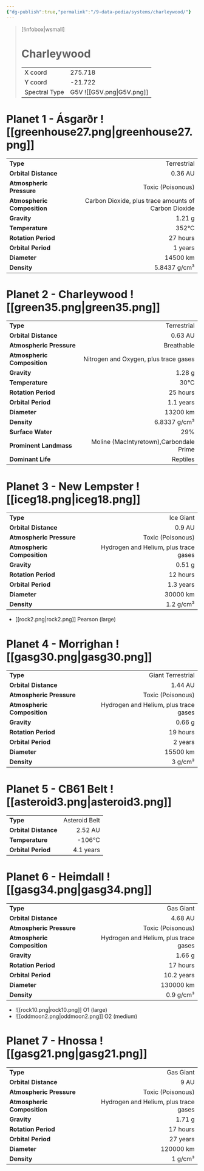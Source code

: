 ```yaml
---
{"dg-publish":true,"permalink":"/9-data-pedia/systems/charleywood/"}
---
```


> [!infobox|wsmall]
> # Charleywood
> | | |
> | - | - |
> | X coord | 275.718 |
> | Y coord| -21.722 |
> | Spectral Type | G5V ![[G5V.png\|G5V.png]] |

# Planet 1 - Ásgarðr ![[greenhouse27.png\|greenhouse27.png]]
|                             |                           |
| --------------------------- | -------------------------:|
| **Type**                    |             Terrestrial |
| **Orbital Distance**        |   0.36 AU |
| **Atmospheric Pressure**    |       Toxic (Poisonous) |
| **Atmospheric Composition** |      Carbon Dioxide, plus trace amounts of Carbon Dioxide |
| **Gravity**                 |        1.21 g |
| **Temperature**             |    352°C |
| **Rotation Period**         |  27 hours |
| **Orbital Period** | 1 years |
| **Diameter**                |      14500 km | 
| **Density**                 |    5.8437 g/cm³ |





# Planet 2 - Charleywood ![[green35.png\|green35.png]]
|                             |                           |
| --------------------------- | -------------------------:|
| **Type**                    |             Terrestrial |
| **Orbital Distance**        |   0.63 AU |
| **Atmospheric Pressure**    |       Breathable |
| **Atmospheric Composition** |      Nitrogen and Oxygen, plus trace gases |
| **Gravity**                 |        1.28 g |
| **Temperature**             |    30°C |
| **Rotation Period**         |  25 hours |
| **Orbital Period** | 1.1 years |
| **Diameter**                |      13200 km | 
| **Density**                 |    6.8337 g/cm³ |
| **Surface Water**           |           29% | 
| **Prominent Landmass**      |         Moline (MacIntyretown),Carbondale Prime | 
| **Dominant Life**           |         Reptiles |





# Planet 3 - New Lempster ![[iceg18.png\|iceg18.png]]
|                             |                           |
| --------------------------- | -------------------------:|
| **Type**                    |             Ice Giant |
| **Orbital Distance**        |   0.9 AU |
| **Atmospheric Pressure**    |       Toxic (Poisonous) |
| **Atmospheric Composition** |      Hydrogen and Helium, plus trace gases |
| **Gravity**                 |        0.51 g |
| **Rotation Period**         |  12 hours |
| **Orbital Period** | 1.3 years |
| **Diameter**                |      30000 km | 
| **Density**                 |    1.2 g/cm³ |



- [[rock2.png\|rock2.png]] Pearson (large)

# Planet 4 - Morrighan ![[gasg30.png\|gasg30.png]]
|                             |                           |
| --------------------------- | -------------------------:|
| **Type**                    |             Giant Terrestrial |
| **Orbital Distance**        |   1.44 AU |
| **Atmospheric Pressure**    |       Toxic (Poisonous) |
| **Atmospheric Composition** |      Hydrogen and Helium, plus trace gases |
| **Gravity**                 |        0.66 g |
| **Rotation Period**         |  19 hours |
| **Orbital Period** | 2 years |
| **Diameter**                |      15500 km | 
| **Density**                 |    3 g/cm³ |





# Planet 5 - CB61 Belt ![[asteroid3.png\|asteroid3.png]]
|                             |                           |
| --------------------------- | -------------------------:|
| **Type**                    |             Asteroid Belt |
| **Orbital Distance**        |   2.52 AU |
| **Temperature**             |    -106°C |
| **Orbital Period** | 4.1 years |





# Planet 6 - Heimdall ![[gasg34.png\|gasg34.png]]
|                             |                           |
| --------------------------- | -------------------------:|
| **Type**                    |             Gas Giant |
| **Orbital Distance**        |   4.68 AU |
| **Atmospheric Pressure**    |       Toxic (Poisonous) |
| **Atmospheric Composition** |      Hydrogen and Helium, plus trace gases |
| **Gravity**                 |        1.66 g |
| **Rotation Period**         |  17 hours |
| **Orbital Period** | 10.2 years |
| **Diameter**                |      130000 km | 
| **Density**                 |    0.9 g/cm³ |



- ![[rock10.png\|rock10.png]] O1 (large)
- ![[oddmoon2.png\|oddmoon2.png]] O2 (medium)


# Planet 7 - Hnossa ![[gasg21.png\|gasg21.png]]
|                             |                           |
| --------------------------- | -------------------------:|
| **Type**                    |             Gas Giant |
| **Orbital Distance**        |   9 AU |
| **Atmospheric Pressure**    |       Toxic (Poisonous) |
| **Atmospheric Composition** |      Hydrogen and Helium, plus trace gases |
| **Gravity**                 |        1.71 g |
| **Rotation Period**         |  17 hours |
| **Orbital Period** | 27 years |
| **Diameter**                |      120000 km | 
| **Density**                 |    1 g/cm³ |





